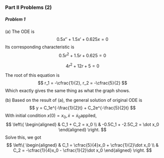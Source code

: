 ### Part II Problems (2)

##### Problem 1

(a) The ODE is
$$
0.5x'' + 1.5x' + 0.625x = 0
$$
Its corresponding characteristic is
$$
0.5r^2 + 1.5r + 0.625 = 0
$$

$$
4r^2 + 12r + 5 = 0
$$

The root of this equation is
$$
r_1 = -\cfrac{1}{2}, r_2 = -\cfrac{5}{2}
$$
Which exactly gives the same thing as what the graph shows.

(b) Based on the result of (a), the general solution of original ODE is
$$
y = C_1e^{-\frac{1}{2}t} + C_2e^{-\frac{5}{2}t}
$$
With initial condition $x(0) = x_0, \dot x = \dot x_0​$ appiled,
$$
\left\{
\begin{aligned}
& C_1 + C_2 = x_0 \\
& -0.5C_1 + -2.5C_2 = \dot x_0
\end{aligned}
\right.
$$
Solve this, we got
$$
\left\{
\begin{aligned}
& C_1 = \cfrac{5}{4}x_0 + \cfrac{1}{2}\dot x_0 \\
& C_2 = -\cfrac{1}{4}x_0 - \cfrac{1}{2}\dot x_0
\end{aligned}
\right.
$$


